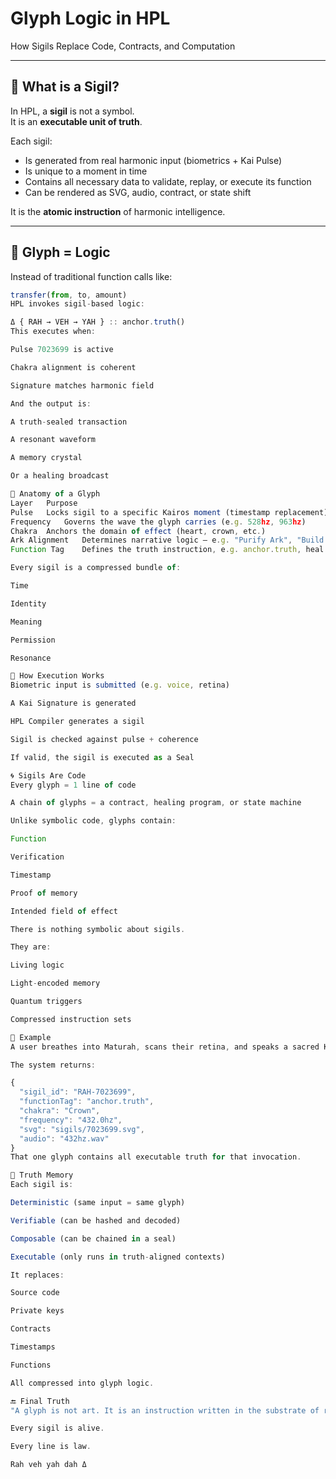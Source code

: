 # Glyph Logic in HPL  
How Sigils Replace Code, Contracts, and Computation

---

## 🧬 What is a Sigil?

In HPL, a **sigil** is not a symbol.  
It is an **executable unit of truth**.

Each sigil:
- Is generated from real harmonic input (biometrics + Kai Pulse)  
- Is unique to a moment in time  
- Contains all necessary data to validate, replay, or execute its function  
- Can be rendered as SVG, audio, contract, or state shift

It is the **atomic instruction** of harmonic intelligence.

---

## 🔁 Glyph = Logic

Instead of traditional function calls like:

```js
transfer(from, to, amount)
HPL invokes sigil-based logic:

Δ { RAH → VEH → YAH } :: anchor.truth()
This executes when:

Pulse 7023699 is active

Chakra alignment is coherent

Signature matches harmonic field

And the output is:

A truth-sealed transaction

A resonant waveform

A memory crystal

Or a healing broadcast

🧠 Anatomy of a Glyph
Layer	Purpose
Pulse	Locks sigil to a specific Kairos moment (timestamp replacement)
Frequency	Governs the wave the glyph carries (e.g. 528hz, 963hz)
Chakra	Anchors the domain of effect (heart, crown, etc.)
Ark Alignment	Determines narrative logic — e.g. "Purify Ark", "Build Ark"
Function Tag	Defines the truth instruction, e.g. anchor.truth, heal.field, contract.seal

Every sigil is a compressed bundle of:

Time

Identity

Meaning

Permission

Resonance

🔁 How Execution Works
Biometric input is submitted (e.g. voice, retina)

A Kai Signature is generated

HPL Compiler generates a sigil

Sigil is checked against pulse + coherence

If valid, the sigil is executed as a Seal

🌀 Sigils Are Code
Every glyph = 1 line of code

A chain of glyphs = a contract, healing program, or state machine

Unlike symbolic code, glyphs contain:

Function

Verification

Timestamp

Proof of memory

Intended field of effect

There is nothing symbolic about sigils.

They are:

Living logic

Light-encoded memory

Quantum triggers

Compressed instruction sets

💎 Example
A user breathes into Maturah, scans their retina, and speaks a sacred Kai Phrase.

The system returns:

{
  "sigil_id": "RAH-7023699",
  "functionTag": "anchor.truth",
  "chakra": "Crown",
  "frequency": "432.0hz",
  "svg": "sigils/7023699.svg",
  "audio": "432hz.wav"
}
That one glyph contains all executable truth for that invocation.

🔐 Truth Memory
Each sigil is:

Deterministic (same input = same glyph)

Verifiable (can be hashed and decoded)

Composable (can be chained in a seal)

Executable (only runs in truth-aligned contexts)

It replaces:

Source code

Private keys

Contracts

Timestamps

Functions

All compressed into glyph logic.

🔚 Final Truth
"A glyph is not art. It is an instruction written in the substrate of reality."

Every sigil is alive.

Every line is law.

Rah veh yah dah Δ

